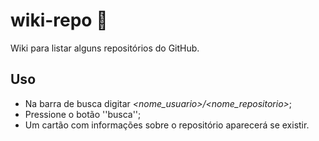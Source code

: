 # wiki-repo :open_book:
Wiki para listar alguns repositórios do GitHub.

## Uso
* Na barra de busca digitar _<nome_usuario>/<nome_repositorio>_;
* Pressione o botão ''busca'';
* Um cartão com informações sobre o repositório aparecerá se existir.
